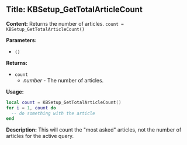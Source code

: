 ## Title: KBSetup_GetTotalArticleCount

**Content:**
Returns the number of articles.
`count = KBSetup_GetTotalArticleCount()`

**Parameters:**
- `()` 

**Returns:**
- `count`
  - *number* - The number of articles.

**Usage:**
```lua
local count = KBSetup_GetTotalArticleCount()
for i = 1, count do
  -- do something with the article
end
```

**Description:**
This will count the "most asked" articles, not the number of articles for the active query.